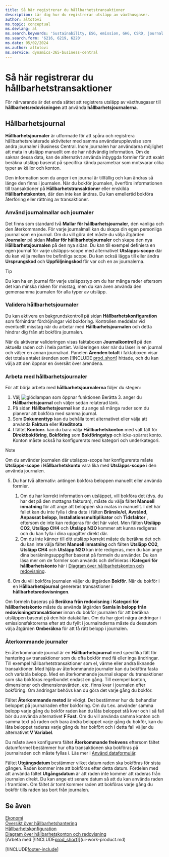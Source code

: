 ```yaml
---
title: Så här registrerar du hållbarhetstransaktioner
description: Lär dig hur du registrerar utsläpp av växthusgaser.
author: altotovi
ms.topic: conceptual
ms.devlang: al
ms.search.keywords: 'Sustainability, ESG, emission, GHG, CSRD, journal'
ms.search.form: '6216, 6219, 6220'
ms.date: 05/02/2024
ms.author: altotovi
ms.service: dynamics-365-business-central
---
```


# <a name="record-sustainability-entries"></a>Så här registrerar du hållbarhetstransaktioner

För närvarande är det enda sättet att registrera utsläpp av växthusgaser till **hållbarhetsredovisningen** att använda **hållbarhetsjournalerna**.   

## <a name="sustainability-journals"></a>Hållbarhetsjournal

**Hållbarhetsjournaler** är utformade för att spåra och registrera hållbarhetsrelaterade aktiviteter med samma användarupplevelse som andra journaler i Business Central. Inom journalen har användarna möjlighet att mata in utsläpp manuellt om de har nödvändig information. Om de saknar dessa data, kan de alternativt använda inbyggda formler för att exakt beräkna utsläpp baserat på specifika kända parametrar som motsvarar olika typer av källor och konton. 

Den information som du anger i en journal är tillfällig och kan ändras så länge den finns i journalen. När du bokför journalen, överförs informationen till transaktioner på **Hållbarhetstransaktioner** eller enskilda **Hållbarhetskonton**, där den inte kan ändras. Du kan emellertid bokföra återföring eller rättning av transaktioner.  

### <a name="use-journal-templates-and-batches"></a>Använd journalmallar och journaler

Det finns som standard två **Mallar för hållbarhetsjournaler**, den vanliga och den återkommande. För varje journalmall kan du skapa din egen personliga journal som en journal. Om du vill göra det måste du välja åtgärden **Journaler** på sidan **Mallar för hållbarhetsjournaler** och skapa den nya **Hållbarhetsjournalen** på den nya sidan. Du kan till exempel definiera en egen journal för varje utsläpps-scope med alternativet **Utsläpps-scope** där du kan välja mellan tre befintliga scope. Du kan också lägga till eller ändra **Ursprungskod** och **Uppföljningskod** för var och en av journalerna. 

>[!TIP]
>Du kan ha en journal för varje utsläppstyp om du har många rader eftersom det kan minska risken för misstag, men du kan även använda den gemensamma journalen för alla typer av utsläpp.   

### <a name="validate-sustainability-journals"></a>Validera hållbarhetsjournaler

Du kan aktivera en bakgrundskontroll på sidan **Hållbarhetskonfiguration** som förhindrar fördröjningar vid bokföring. Kontrollen meddelar vid eventuellt misstag när du arbetar med **Hållbarhetsjournalen** och detta hindrar dig från att bokföra journalen.  

När du aktiverar valideringen visas faktaboxen **Journalkontroll** på den aktuella raden och i hela partiet. Valideringen sker när du läser in en journal och väljer en annan journalrad. Panelen **Ärenden totalt** i faktaboxen visar det totala antalet ärenden som [!INCLUDE [prod_short](includes/prod_short.md)] hittade, och du kan välja att den öppnar en översikt över ärendena. 

### <a name="work-with-sustainability-journals"></a>Arbeta med hållbarhetsjournaler

För att börja arbeta med **hållbarhetsjournalerna** följer du stegen:   

1. Välj ![glödlampan som öppnar funktionen Berätta 3.](media/ui-search/search_small.png "Berätta för mig vad du vill göra") anger du **Hållbarhetsjournal** och väljer sedan relaterad länk. 
2. På sidan **Hållbarhetsjournal** kan du ange så många rader som du planerar att bokföra med samma journal.  
3. Som **Dokumenttyp** kan du behålla tomt alternativet eller välja att använda **Faktura** eller **Kreditnota**.  
4. I fältet **Kontonr.** kan du bara välja **Hållbarhetskonton** med valt fält för **Direktbokföring**, **Bokföring** som **Bokföringstyp** och icke-spärrat konto. Konton måste också ha konfigurerats med kategori och underkategori.  

>[!NOTE]
>Om du använder journalen där utsläpps-scope har konfigurerats måste **Utsläpps-scope** i **Hållbarhetskonto** vara lika med **Utsläpps-scope** i den använda journalen.  

5. Du har två alternativ: antingen bokföra beloppen manuellt eller använda formler.   

    1. Om du har korrekt information om utsläppet, vill bokföra det (dvs. du har det på den mottagna fakturan), måste du välja fältet **Manuell inmatning** för att ange att beloppen ska matas in manuellt. I det här fallet kan du inte fylla i dina data i fälten **Bränsle/el**, **Avstånd**, **Anpassat belopp**, **Installationsmultiplikator** och **Tidsfaktor** , eftersom de inte kan redigeras för det här valet. Men fälten **Utsläpp CO2**, **Utsläpp CH4** och **Utsläpp N2O** kommer att kunna redigeras och du kan fylla i dina uppgifter direkt där. 
    2. Om du inte känner till ditt utsläpp korrekt måste du beräkna det och du kan inte välja fältet **Manuell inmatning** och fälten **Utsläpp CO2**, **Utsläpp CH4** och **Utsläpp N2O** kan inte redigeras, men du kan ange dina beräkningsuppgifter baserat på formeln du använder. Du kan läsa mer om de formler som används och definieras i **Kategori för hållbarhetskonto** här i [Diagram över hållbarhetskonton och redovisning](finance-sustainability-accounts-ledger.md#account-categories).
    
7. Om du vill bokföra journalen väljer du åtgärden **Bokför**. När du bokför i en **Hållbarhetsjournal** genereras transaktioner i **hållbarhetsredovisningen**. 

Om formeln baseras på **Beräkna från redovisning** i **Kategori för hållbarhetskonto** måste du använda åtgärden **Samla in belopp från redovisningstransaktioner** innan du bokför journalen för att beräkna utsläppen baserat på den här datakällan. Om du har gjort några ändringar i emissionsfaktorerna efter att du fyllt i journalraderna måste du dessutom välja åtgärden **Omberäkna** för att få rätt belopp i journalen.  

### <a name="recurring-journals"></a>Återkommande journaler

En återkommande journal är en **Hållbarhetsjournal** med specifika fält för hantering av transaktioner som du ofta bokför med få eller inga ändringar. Till exempel hållbarhetstransaktioner som el, värme eller andra liknande transaktioner. Med hjälp av återkommande journaler kan du bokföra fasta och variabla belopp. Med en återkommande journal skapar du transaktioner som ska bokföras regelbundet endast en gång. Till exempel konton, dimensioner och dimensionsvärden, etc. finns kvar i journalen efter bokföring. Om ändringar behövs kan du göra det varje gång du bokför. 

Fältet **Återkommande metod** är viktigt. Det bestämmer hur du behandlar beloppet på journalraden efter bokföring. Om du t.ex. använder samma belopp varje gång du bokför raden kan du låta beloppet stå kvar och i så fall bör du använda alternativet **F Fast**. Om du vill använda samma konton och samma text på raden och bara ändra beloppet varje gång du bokför, kan du låta beloppet raderas varje gång du har bokfört och i detta fall väljer du alternativet **V Variabel**. 

Du måste även konfigurera fältet **Återkommande frekvens** eftersom fältet datumformel bestämmer hur ofta transaktionen ska bokföras på journalraden och måste fyllas i. Läs mer i [Använd dataformulär](ui-enter-date-ranges.md#use-date-formulas).  

Fältet **Utgångsdatum** bestämmer vilket datum raden ska bokföras för sista gången. Raden kommer inte att bokföras efter detta datum. Fördelen med att använda fältet **Utgångsdatum** är att raden inte kommer att raderas från journalen direkt. Du kan ange ett senare datum så att du kan använda raden i framtiden. Om fältet är tomt kommer raden att bokföras varje gång du bokför tills raden tas bort från journalen.  

## <a name="see-also"></a>Se även
[Ekonomi](finance.md)    
[Översikt över hållbarhetshantering](finance-manage-sustainability.md)   
[Hållbarhetskonfiguration](finance-sustainability-setup.md)   
[Diagram över hållbarhetskonton och redovisning](finance-sustainability-accounts-ledger.md)   
[Arbeta med [!INCLUDE[prod_short](includes/prod_short.md)]](ui-work-product.md)   

[!INCLUDE[footer-include](includes/footer-banner.md)]
